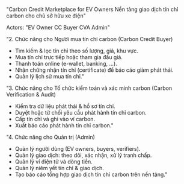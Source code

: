 "Carbon Credit Marketplace for EV Owners
Nền tảng giao dịch tín chỉ carbon cho chủ sở hữu xe điện"


Actors: "EV Owner
CC Buyer
CVA
Admin"




"2. Chức năng cho Người mua tín chỉ carbon (Carbon Credit Buyer)
+ Tìm kiếm & lọc tín chỉ theo số lượng, giá, khu vực.
+ Mua tín chỉ trực tiếp hoặc tham gia đấu giá.
+ Thanh toán online (e-wallet, banking, ...).
+ Nhận chứng nhận tín chỉ (certificate) để báo cáo giảm phát thải.
+ Quản lý lịch sử mua tín chỉ."


"3. Chức năng cho Tổ chức kiểm toán và xác minh carbon (Carbon Verification & Audit)
+ Kiểm tra dữ liệu phát thải & hồ sơ tín chỉ.
+ Duyệt hoặc từ chối yêu cầu phát hành tín chỉ carbon.
+ Cấp tín chỉ và ghi vào ví carbon.
+ Xuất báo cáo phát hành tín chỉ carbon."


"4. Chức năng cho Quản trị (Admin)
+ Quản lý người dùng (EV owners, buyers, verifiers).
+ Quản lý giao dịch: theo dõi, xác nhận, xử lý tranh chấp.
+ Quản lý ví điện tử và dòng tiền.
+ Quản lý niêm yết tín chỉ & giao dịch.
+ Tạo báo cáo tổng hợp giao dịch tín chỉ carbon trên nền tảng."
